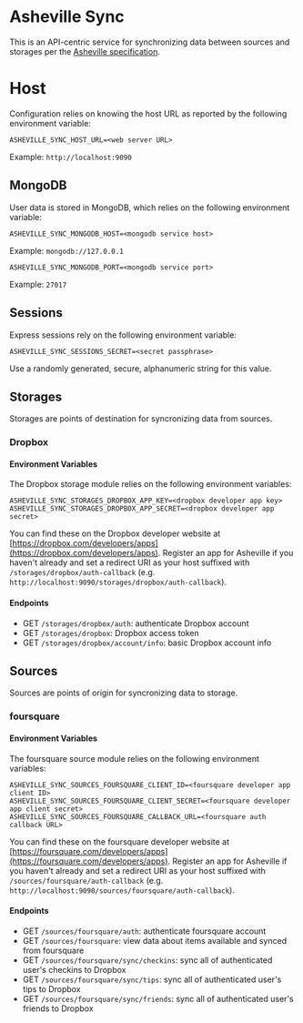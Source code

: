 # Asheville Sync

This is an API-centric service for synchronizing data between sources and storages per the [Asheville specification](http://asheville.io).

# Host

Configuration relies on knowing the host URL as reported by the following environment variable:

```
ASHEVILLE_SYNC_HOST_URL=<web server URL>
```

Example: `http://localhost:9090`

## MongoDB

User data is stored in MongoDB, which relies on the following environment variable:

```
ASHEVILLE_SYNC_MONGODB_HOST=<mongodb service host>
```

Example: `mongodb://127.0.0.1`

```
ASHEVILLE_SYNC_MONGODB_PORT=<mongodb service port>
```

Example: `27017`

## Sessions

Express sessions rely on the following environment variable:

```
ASHEVILLE_SYNC_SESSIONS_SECRET=<secret passphrase>
```

Use a randomly generated, secure, alphanumeric string for this value.

## Storages

Storages are points of destination for syncronizing data from sources.

### Dropbox

#### Environment Variables

The Dropbox storage module relies on the following environment variables:

```
ASHEVILLE_SYNC_STORAGES_DROPBOX_APP_KEY=<dropbox developer app key>
ASHEVILLE_SYNC_STORAGES_DROPBOX_APP_SECRET=<dropbox developer app secret>
```

You can find these on the Dropbox developer website at [https://dropbox.com/developers/apps](https://dropbox.com/developers/apps). Register an app for Asheville if you haven't already and set a redirect URI as your host suffixed with `/storages/dropbox/auth-callback` (e.g. `http://localhost:9090/storages/dropbox/auth-callback`).

#### Endpoints

- GET `/storages/dropbox/auth`: authenticate Dropbox account
- GET `/storages/dropbox`: Dropbox access token
- GET `/storages/dropbox/account/info`: basic Dropbox account info

## Sources

Sources are points of origin for syncronizing data to storage.

### foursquare

#### Environment Variables

The foursquare source module relies on the following environment variables:

```
ASHEVILLE_SYNC_SOURCES_FOURSQUARE_CLIENT_ID=<foursquare developer app client ID>
ASHEVILLE_SYNC_SOURCES_FOURSQUARE_CLIENT_SECRET=<foursquare developer app client secret>
ASHEVILLE_SYNC_SOURCES_FOURSQUARE_CALLBACK_URL=<foursquare auth callback URL>
```

You can find these on the foursquare developer website at [https://foursquare.com/developers/apps](https://foursquare.com/developers/apps). Register an app for Asheville if you haven't already and set a redirect URI as your host suffixed with `/sources/foursquare/auth-callback` (e.g. `http://localhost:9090/sources/foursquare/auth-callback`).

#### Endpoints

- GET `/sources/foursquare/auth`: authenticate foursquare account
- GET `/sources/foursquare`: view data about items available and synced from foursquare
- GET `/sources/foursquare/sync/checkins`: sync all of authenticated user's checkins to Dropbox
- GET `/sources/foursquare/sync/tips`: sync all of authenticated user's tips to Dropbox
- GET `/sources/foursquare/sync/friends`: sync all of authenticated user's friends to Dropbox